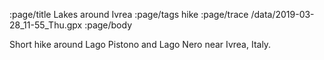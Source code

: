 :page/title Lakes around Ivrea
:page/tags hike
:page/trace /data/2019-03-28_11-55_Thu.gpx
:page/body

Short hike around Lago Pistono and Lago Nero near Ivrea, Italy.
